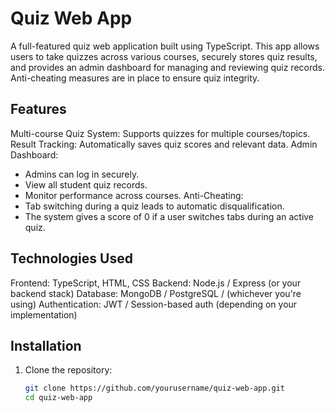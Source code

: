 # Quiz Web App

A full-featured quiz web application built using TypeScript. This app allows users to take quizzes across various courses, securely stores quiz results, and provides an admin dashboard for managing and reviewing quiz records. Anti-cheating measures are in place to ensure quiz integrity.

## Features

Multi-course Quiz System:
Supports quizzes for multiple courses/topics.
Result Tracking: 
Automatically saves quiz scores and relevant data.
Admin Dashboard: 
  - Admins can log in securely.
  - View all student quiz records.
  - Monitor performance across courses.
  Anti-Cheating: 
  - Tab switching during a quiz leads to automatic disqualification.
  - The system gives a score of 0 if a user switches tabs during an active quiz.

## Technologies Used
Frontend: TypeScript, HTML, CSS
Backend: Node.js / Express (or your backend stack)
Database: MongoDB / PostgreSQL / (whichever you're using)
Authentication: JWT / Session-based auth (depending on your implementation)

## Installation

1. Clone the repository:
   ```bash
   git clone https://github.com/yourusername/quiz-web-app.git
   cd quiz-web-app
   
